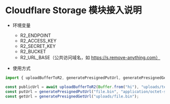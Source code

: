 # Cloudflare Storage 模块接入说明

- 环境变量
  - R2_ENDPOINT
  - R2_ACCESS_KEY
  - R2_SECRET_KEY
  - R2_BUCKET
  - R2_URL_BASE（公共访问域名，如 https://s.remove-anything.com）

- 使用方式
```ts
import { uploadBufferToR2, generatePresignedPutUrl, generatePresignedGetUrl } from "@/modules/cloudflare-storage/sdk";

const publicUrl = await uploadBufferToR2(Buffer.from("hi"), "uploads/test.txt", "text/plain");
const putUrl = generatePresignedPutUrl("file.bin", "application/octet-stream");
const getUrl = generatePresignedGetUrl("uploads/file.bin");
```

